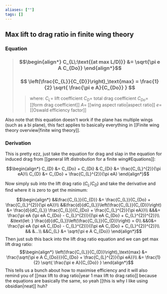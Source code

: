 ```yaml
---
aliases: [""]
tags: []
---
```


## Max lift to drag ratio in finite wing theory
### Equation
> ### $$\begin{align*}  C_{L\:\text{(at max L/D)}} &= \sqrt{\pi e A C_{Do}}  \end{align*}$$
> ### $$ \left(\frac{C_{L}}{C_{D}}\right)_\text{max} = \frac{1}{2} \sqrt{ \frac{\pi e A}{C_{Do}} } $$
>> where:
>> $C_{L}=$ lift coefficient
>> $C_{D}=$ total drag coefficient
>> $C_{Do}=$ [[form drag coefficient]]
>> $A=$ [[wing aspect ratio|aspect ratio]]
>> $e=$ [[Oswald efficiency factor]]

Also note that this equation doesn't work if the plane has multiple wings (such as a bi plane), this fact applies to basically everything in [[Finite wing theory overview|finite wing theory]].

### Derivation
This is pretty ezz, just take the equation for drag and slap in the equation for induced drag from [[general lift distrobution for a finite wing#Equations]]:

$$\begin{align*}
C_{D} &= C_{Do} + C_{Di} & C_{Di} &=  \frac{C_{L}^{2}}{\pi eA}\\
C_{D} &= C_{Do} + \frac{C_{L}^{2}}{\pi eA}
\end{align*}$$

Now simply sub into the lift drag ratio ($C_{L}/C_{D}$) and take the derivative and find where it is zero to get the minimum:

$$\begin{align*}
&&\frac{C_{L}}{C_{D}} &= \frac{C_{L}}{C_{Do} + \frac{C_{L}^{2}}{\pi eA}}\\
&&\frac{d}{dC_{L}}\left(\frac{C_{L}}{C_{D}}\right) &= \frac{d}{dC_{L}} \frac{C_{L}}{C_{Do} + \frac{C_{L}^{2}}{\pi eA}}\\
&&&= \frac{\pi eA (\pi eA C_{Do} - C_{L}^{2})}{(\pi eA C_{Do} + C_{L}^{2})^{2}}\\
&\text{let: } \frac{d}{dC_{L}}\left(\frac{C_{L}}{C_{D}}\right) = 0\\
&&0&= \frac{\pi eA (\pi eA C_{Do} - C_{L}^{2})}{(\pi eA C_{Do} + C_{L}^{2})^{2}}\\
&& &...\\
&&C_{L} &= \sqrt{\pi e A C_{Do}}
\end{align*}$$
Then just sub this back into the lift drag ratio equation and we can get max lift drag ratio:
$$\begin{align*}
\left(\frac{C_{L}}{C_{D}}\right)_\text{max} &= \frac{\sqrt{\pi e A C_{Do}}}{C_{Do} + \frac{C_{L}^{2}}{\pi eA}}\\
&= \frac{1}{2} \sqrt{ \frac{\pi e A}{C_{Do}} }
\end{align*}$$
This tells us a bunch about how to maximise efficiency and it will also remind you of [[max lift to drag ratio|year 1 max lift to drag ratio]] because the equations are basically the same, so yeah [[this is why I like using obsidian|neat]] huh?


